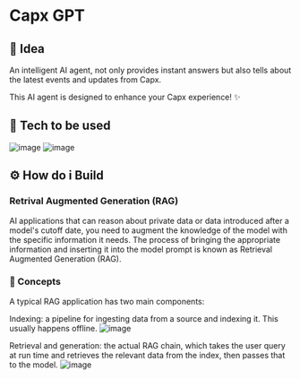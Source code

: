 # Capx GPT

## 🧠 Idea

An intelligent AI agent, not only provides instant answers but also tells about the latest events and updates from Capx.

This AI agent is designed to enhance your Capx experience! ✨

## 🤖 Tech to be used
![image](https://github.com/user-attachments/assets/20901e0c-43cc-4e37-89fa-9a3ba1d83e2e) ![image](https://github.com/user-attachments/assets/e5471e68-eec7-48bd-b411-b80a34485019)

## ⚙️ How do i Build 
### Retrival Augmented Generation (RAG) 

AI applications that can reason about private data or data introduced after a model's cutoff date, you need to augment the knowledge of the model with the specific information it needs. The process of bringing the appropriate information and inserting it into the model prompt is known as Retrieval Augmented Generation (RAG).

### 📜 Concepts

A typical RAG application has two main components:

Indexing: a pipeline for ingesting data from a source and indexing it. This usually happens offline.
![image](https://github.com/user-attachments/assets/8c41fd26-7840-4fc9-8765-b0cb8e6542a2)

Retrieval and generation: the actual RAG chain, which takes the user query at run time and retrieves the relevant data from the index, then passes that to the model.
![image](https://github.com/user-attachments/assets/2f1041e2-9f65-46be-8916-caab572d2005)





